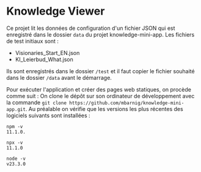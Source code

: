 # Knowledge Viewer

Ce projet lit les données de configuration d'un fichier JSON qui est enregistré dans le dossier `data` du projet knowledge-mini-app.
Les fichiers de test initiaux sont :

* Visionaries_Start_EN.json
* KI_Leierbud_What.json

Ils sont enregistrés dans le dossier `/test` et il faut copier le fichier souhaité dans le dossier `/data` avant le démarrage.   

Pour exécuter l'application et créer des pages web statiques, on procède comme suit :
On clone le dépôt sur son ordinateur de développement avec la commande `git clone https://github.com/mbarnig/knowledge-mini-app.git`.
Au préalable on vérifie que les versions les plus récentes des logiciels suivants sont installées :
```
npm -v
11.1.0.

npx -v
11.1.0

node -v
v23.3.0


```



